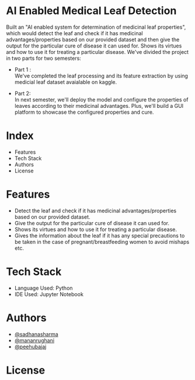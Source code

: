 # AI Enabled Medical Leaf Detection
Built an "AI enabled system for determination of medicinal leaf properties", which would detect the leaf and check if it has medicinal advantages/properties based on our provided dataset and then give the output for the particular cure of disease it can used for. Shows its virtues and how to use it for treating a particular disease. 
We've divided the project in two parts for two semesters:

  * Part 1 : <br/>
  We've completed the leaf processing and its feature extraction by using medicial leaf dataset avaialable on kaggle.
  
  * Part 2: <br/>
  In next semester, we'll deploy the model and configure the properties of leaves according to their medicinal advantages. Plus, we'll build a GUI platform 
  to showcase the configured properties and cure.
  
# Index
* Features
* Tech Stack
* Authors
* License

# Features
* Detect the leaf and check if it has medicinal advantages/properties based on our provided dataset.
* Give the output for the particular cure of disease it can used for.
* Shows its virtues and how to use it for treating a particular disease.
* Gives the information about the leaf if it has any special precautions to be taken in the case of pregnant/breastfeeding women to avoid mishaps etc.

# Tech Stack
* Language Used: Python
* IDE Used: Jupyter Notebook

# Authors
* [@sadhanasharma](https://www.linkedin.com/in/sadhana-sharma-/)
* [@mananrughani](https://github.com/only-mr)
* [@peehubajaj](https://www.linkedin.com/in/peehu-bajaj/)

# License




